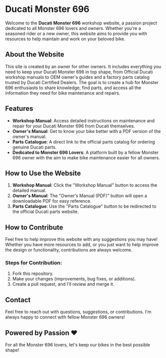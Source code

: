 # Ducati Monster 696

Welcome to the **Ducati Monster 696** workshop website, a passion project dedicated to all Monster 696 lovers and owners. Whether you're a seasoned rider or a new owner, this website aims to provide you with resources to help maintain and work on your beloved bike. 

## About the Website

This site is created by an owner for other owners. It includes everything you need to keep your Ducati Monster 696 in top shape, from Official Ducati workshop manuals to OEM owner's guides and a factory parts catalog trusted by Ducati Certified Dealers. The goal is to create a hub for Monster 696 enthusiasts to share knowledge, find parts, and access all the information they need for bike maintenance and repairs.

## Features

- **Workshop Manual**: Access detailed instructions on maintenance and repair for your Ducati Monster 696 from Ducati themselves.
- **Owner's Manual**: Get to know your bike better with a PDF version of the owner's manual.
- **Parts Catalogue**: A direct link to the official parts catalog for ordering genuine Ducati parts.
- **Dedicated to Monster 696 Lovers**: A platform built by a fellow Monster 696 owner with the aim to make bike maintenance easier for all owners.

## How to Use the Website

1. **Workshop Manual**: Click the "Workshop Manual" button to access the detailed manual.
2. **Owner's Manual**: The "Owner's Manual (PDF)" button will open a downloadable PDF for easy reference.
3. **Parts Catalogue**: Use the "Parts Catalogue" button to be redirected to the official Ducati parts website.

## How to Contribute

Feel free to help improve this website with any suggestions you may have! Whether you have more resources to add, or you just want to help improve the design or functionality, contributions are always welcome. 

### Steps for Contribution:
1. Fork this repository.
2. Make your changes (improvements, bug fixes, or additions).
3. Create a pull request, and I'll review and merge it.

## Contact

Feel free to reach out with questions, suggestions, or contributions. I'm always happy to connect with fellow Monster 696 owners!

## Powered by Passion ❤️

For all the Monster 696 lovers, let's keep our bikes in the best possible shape!
